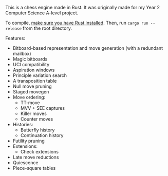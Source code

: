 This is a chess engine made in Rust. It was originally made for my Year 2 Computer Science A-level project.

To compile, [make sure you have Rust installed](https://rustup.rs). Then, run `cargo run --release` from the root directory.

Features:
- Bitboard-based representation and move generation (with a redundant mailbox)
- Magic bitboards
- UCI compatibility
- Aspiration windows
- Principle variation search
- A transposition table
- Null move pruning
- Staged movegen
- Move ordering:
  - TT-move
  - MVV + SEE captures
  - Killer moves
  - Counter moves
- Histories:
  - Butterfly history
  - Continuation history
- Futility pruning
- Extensions:
  - Check extensions
- Late move reductions
- Quiescence
- Piece-square tables
